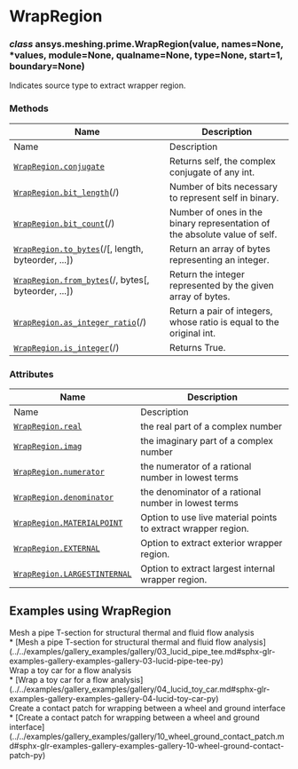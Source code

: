 # WrapRegion

<a id="ansys.meshing.prime.WrapRegion"></a>

### *class* ansys.meshing.prime.WrapRegion(value, names=None, \*values, module=None, qualname=None, type=None, start=1, boundary=None)

Indicates source type to extract wrapper region.

<!-- !! processed by numpydoc !! -->

### Methods

| Name | Description |
|-----------------------------------------------------------------------------------------------------------------------------------------------|----------------------------------------------------------------------------|
| Name | Description |
| [`WrapRegion.conjugate`](ansys.meshing.prime.WrapRegion.conjugate.md#ansys.meshing.prime.WrapRegion.conjugate)                                | Returns self, the complex conjugate of any int.                            |
| [`WrapRegion.bit_length`](ansys.meshing.prime.WrapRegion.bit_length.md#ansys.meshing.prime.WrapRegion.bit_length)(/)                          | Number of bits necessary to represent self in binary.                      |
| [`WrapRegion.bit_count`](ansys.meshing.prime.WrapRegion.bit_count.md#ansys.meshing.prime.WrapRegion.bit_count)(/)                             | Number of ones in the binary representation of the absolute value of self. |
| [`WrapRegion.to_bytes`](ansys.meshing.prime.WrapRegion.to_bytes.md#ansys.meshing.prime.WrapRegion.to_bytes)(/[, length, byteorder, ...])      | Return an array of bytes representing an integer.                          |
| [`WrapRegion.from_bytes`](ansys.meshing.prime.WrapRegion.from_bytes.md#ansys.meshing.prime.WrapRegion.from_bytes)(/, bytes[, byteorder, ...]) | Return the integer represented by the given array of bytes.                |
| [`WrapRegion.as_integer_ratio`](ansys.meshing.prime.WrapRegion.as_integer_ratio.md#ansys.meshing.prime.WrapRegion.as_integer_ratio)(/)        | Return a pair of integers, whose ratio is equal to the original int.       |
| [`WrapRegion.is_integer`](ansys.meshing.prime.WrapRegion.is_integer.md#ansys.meshing.prime.WrapRegion.is_integer)(/)                          | Returns True.                                                              |

### Attributes

| Name | Description |
|----------------------------------------------------------------------------------------------------------------------------------|---------------------------------------------------------------|
| Name | Description |
| [`WrapRegion.real`](ansys.meshing.prime.WrapRegion.real.md#ansys.meshing.prime.WrapRegion.real)                                  | the real part of a complex number                             |
| [`WrapRegion.imag`](ansys.meshing.prime.WrapRegion.imag.md#ansys.meshing.prime.WrapRegion.imag)                                  | the imaginary part of a complex number                        |
| [`WrapRegion.numerator`](ansys.meshing.prime.WrapRegion.numerator.md#ansys.meshing.prime.WrapRegion.numerator)                   | the numerator of a rational number in lowest terms            |
| [`WrapRegion.denominator`](ansys.meshing.prime.WrapRegion.denominator.md#ansys.meshing.prime.WrapRegion.denominator)             | the denominator of a rational number in lowest terms          |
| [`WrapRegion.MATERIALPOINT`](ansys.meshing.prime.WrapRegion.MATERIALPOINT.md#ansys.meshing.prime.WrapRegion.MATERIALPOINT)       | Option to use live material points to extract wrapper region. |
| [`WrapRegion.EXTERNAL`](ansys.meshing.prime.WrapRegion.EXTERNAL.md#ansys.meshing.prime.WrapRegion.EXTERNAL)                      | Option to extract exterior wrapper region.                    |
| [`WrapRegion.LARGESTINTERNAL`](ansys.meshing.prime.WrapRegion.LARGESTINTERNAL.md#ansys.meshing.prime.WrapRegion.LARGESTINTERNAL) | Option to extract largest internal wrapper region.            |

<a id="examples-using-wrapregion"></a>

## Examples using WrapRegion

<div class="sphx-glr-thumbnails">
<!-- thumbnail-parent-div-open --><div class="sphx-glr-thumbcontainer" tooltip="Summary: This example demonstrates how to mesh a pipe T-section for both structural thermal and fluid flow simulation.">  <div class="sphx-glr-thumbnail-title">Mesh a pipe T-section for structural thermal and fluid flow analysis</div>
</div>
* [Mesh a pipe T-section for structural thermal and fluid flow analysis](../../examples/gallery_examples/gallery/03_lucid_pipe_tee.md#sphx-glr-examples-gallery-examples-gallery-03-lucid-pipe-tee-py)

<div class="sphx-glr-thumbcontainer" tooltip="Summary: This example demonstrates how to wrap a toy car for a flow analysis.">  <div class="sphx-glr-thumbnail-title">Wrap a toy car for a flow analysis</div>
</div>
* [Wrap a toy car for a flow analysis](../../examples/gallery_examples/gallery/04_lucid_toy_car.md#sphx-glr-examples-gallery-examples-gallery-04-lucid-toy-car-py)

<div class="sphx-glr-thumbcontainer" tooltip="Summary: This example demonstrates how to create a contact patch for use with wrapping to avoid meshing into a narrow contact region between two objects.">  <div class="sphx-glr-thumbnail-title">Create a contact patch for wrapping between a wheel and ground interface</div>
</div>
* [Create a contact patch for wrapping between a wheel and ground interface](../../examples/gallery_examples/gallery/10_wheel_ground_contact_patch.md#sphx-glr-examples-gallery-examples-gallery-10-wheel-ground-contact-patch-py)

<!-- thumbnail-parent-div-close --></div>
<!-- vale on -->
